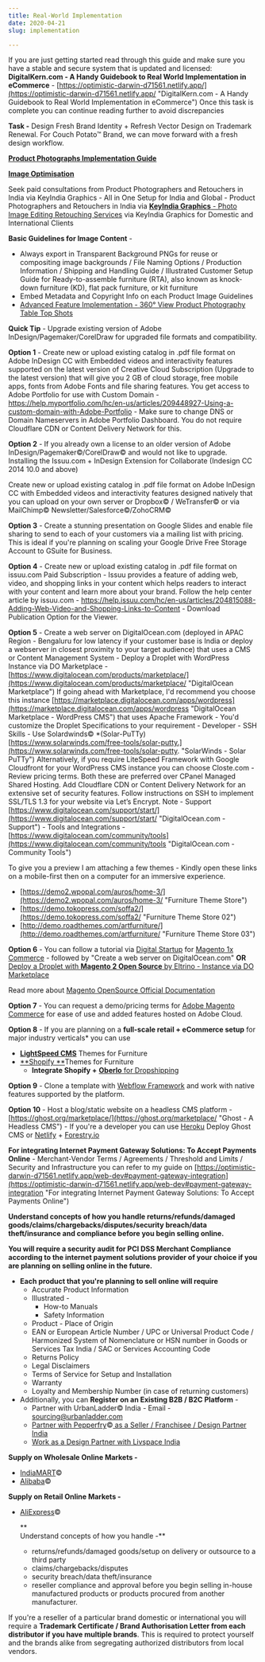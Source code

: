 ```yaml
---
title: Real-World Implementation
date: 2020-04-21
slug: implementation

---
```

If you are just getting started read through this guide and make sure you have a stable and secure system that is updated and licensed: **DigitalKern.com - A Handy Guidebook to Real World Implementation in eCommerce** - [https://optimistic-darwin-d71561.netlify.app/](https://optimistic-darwin-d71561.netlify.app/ "DigitalKern.com - A Handy Guidebook to Real World Implementation in eCommerce") Once this task is complete you can continue reading further to avoid discrepancies

**Task -** Design Fresh Brand Identity + Refresh Vector Design on Trademark Renewal. For Couch Potato™ Brand, we can move forward with a fresh design workflow.

[**Product Photographs Implementation Guide**](https://optimistic-darwin-d71561.netlify.app/software-gear-camera "Product Photographs Implementation Guide")

[**Image Optimisation**](https://optimistic-darwin-d71561.netlify.app/image-optimisation-softwares "Image Optimisation")

Seek paid consultations from Product Photographers and Retouchers in India via KeyIndia Graphics - All in One Setup for India and Global - Product Photographers and Retouchers in India via [**KeyIndia Graphics** - Photo Image Editing Retouching Services](http://www.keyindiagraphics.com/product_retouching.htm "KeyIndia Graphics - Photo Image Editing Retouching Services") via KeyIndia Graphics for Domestic and International Clients

**Basic Guidelines for Image Content** -

* Always export in Transparent Background PNGs for reuse or compositing image backgrounds / File Naming Options / Production Information / Shipping and Handling Guide / Illustrated Customer Setup Guide for Ready-to-assemble furniture (RTA), also known as knock-down furniture (KD), flat pack furniture, or kit furniture
* Embed Metadata and Copyright Info on each Product Image Guidelines
* [Advanced Feature Implementation - 360° View Product Photography Table Top Shots](https://optimistic-darwin-d71561.netlify.app/image-optimisation-softwares#360%C2%B0-view-product-photography-table-tops "Advanced Feature Implementation - 360° View Product Photography Table Top Shots")

**Quick Tip** - Upgrade existing version of Adobe InDesign/Pagemaker/CorelDraw for upgraded file formats and compatibility.

**Option 1** - Create new or upload existing catalog in .pdf file format on Adobe InDesign CC with Embedded videos and interactivity features supported on the latest version of Creative Cloud Subscription (Upgrade to the latest version) that will give you 2 GB of cloud storage, free mobile apps, fonts from Adobe Fonts and file sharing features. You get access to Adobe Portfolio for use with Custom Domain - https://help.myportfolio.com/hc/en-us/articles/209448927-Using-a-custom-domain-with-Adobe-Portfolio - Make sure to change DNS or Domain Nameservers in Adobe Portfolio Dashboard. You do not require Cloudflare CDN or Content Delivery Network for this.

**Option 2** - If you already own a license to an older version of Adobe InDesign/Pagemaker©/CorelDraw© and would not like to upgrade. Installing the Issuu.com + InDesign Extension for Collaborate (Indesign CC 2014 10.0 and above)

Create new or upload existing catalog in .pdf file format on Adobe InDesign CC with Embedded videos and interactivity features designed natively that you can upload on your own server or Dropbox© / WeTransfer© or via MailChimp© Newsletter/Salesforce©/ZohoCRM©

**Option 3** - Create a stunning presentation on Google Slides and enable file sharing to send to each of your customers via a mailing list with pricing. This is ideal if you're planning on scaling your Google Drive Free Storage Account to GSuite for Business.

**Option 4** - Create new or upload existing catalog in .pdf file format on issuu.com Paid Subscription - Issuu provides a feature of adding web, video, and shopping links in your content which helps readers to interact with your content and learn more about your brand. Follow the help center article by issuu.com - https://help.issuu.com/hc/en-us/articles/204815088-Adding-Web-Video-and-Shopping-Links-to-Content - Download Publication Option for the Viewer.

**Option 5** - Create a web server on DigitalOcean.com (deployed in APAC Region - Bengaluru for low latency if your customer base is India or deploy a webserver in closest proximity to your target audience) that uses a CMS or Content Management System - Deploy a Droplet with WordPress Instance via DO Marketplace - [https://www.digitalocean.com/products/marketplace/](https://www.digitalocean.com/products/marketplace/ "DigitalOcean Marketplace") If going ahead with Marketplace, I'd recommend you choose this instance [https://marketplace.digitalocean.com/apps/wordpress](https://marketplace.digitalocean.com/apps/wordpress "DigitalOcean Marketplace - WordPress CMS") that uses Apache Framework - You'd customize the Droplet Specifications to your requirement - Developer - SSH Skills - Use Solardwinds© *(Solar-PuTTy) [https://www.solarwinds.com/free-tools/solar-putty.](https://www.solarwinds.com/free-tools/solar-putty. "SolarWinds - Solar PuTTy") Alternatively, if you require LiteSpeed Framework with Google Cloudfront for your WordPress CMS instance you can choose Closte.com - Review pricing terms. Both these are preferred over CPanel Managed Shared Hosting. Add Cloudflare CDN or Content Delivery Network for an extensive set of security features. Follow instructions on SSH to implement SSL/TLS 1.3 for your website via Let’s Encrypt. Note - Support [https://www.digitalocean.com/support/start/](https://www.digitalocean.com/support/start/ "DigitalOcean.com - Support") - Tools and Integrations - [https://www.digitalocean.com/community/tools](https://www.digitalocean.com/community/tools "DigitalOcean.com - Community Tools")

To give you a preview I am attaching a few themes - Kindly open these links on a mobile-first then on a computer for an immersive experience.

* [https://demo2.wpopal.com/auros/home-3/](https://demo2.wpopal.com/auros/home-3/ "Furniture Theme Store")
* [https://demo.tokopress.com/soffa2/](https://demo.tokopress.com/soffa2/ "Furniture Theme Store 02")
* [http://demo.roadthemes.com/artfurniture/](http://demo.roadthemes.com/artfurniture/ "Furniture Theme Store 03")

**Option 6** - You can follow a tutorial via [Digital Startup](https://digitalstartup.co.uk/ "Digital Startup UK - Tutorials by Craig") for [Magento 1x Commerce](https://www.youtube.com/channel/UCacwUJ5gxGgBXkqea0j122A/playlists "Magento 1x Tutorial") -  followed by "Create a web server on DigitalOcean.com" **OR** [Deploy a Droplet with **Magento 2 Open Source** by Eltrino - Instance via DO Marketplace](https://marketplace.digitalocean.com/apps/magento-2-open-source-1 "Deploy a Droplet with Magento 2 Open Source by Eltrino - Instance via DO Marketplace")

Read more about [Magento OpenSource Official Documentation](https://magento.com/products/magento-open-source "Magento OpenSource Official Documentation")

**Option 7** - You can request a demo/pricing terms for [Adobe Magento Commerce](https://www.adobe.com/in/commerce/magento.html "Adobe Magento Commerce") for ease of use and added features hosted on Adobe Cloud.

**Option 8** - If you are planning on a **full-scale retail + eCommerce setup** for major industry verticals* you can use

* [**LightSpeed CMS**](https://themes.lightspeedhq.com/en/themes/ "LightSpeed CMS Themes for Furniture") Themes for Furniture
* [**Shopify **](https://themes.shopify.com/themes?sort_by=most_recent&industry%5B%5D=furniture "Shopify Themes for Furniture")Themes for Furniture
  * **Integrate Shopify +** [**Oberlo** for Dropshipping](https://www.oberlo.com/ "Oberlo for Dropshipping")

**Option 9** - Clone a template with [Webflow Framework](https://webflow.com/ "Webflow Framework") and work with native features supported by the platform.

**Option 10** - Host a blog/static website on a headless CMS platform - [https://ghost.org/marketplace/](https://ghost.org/marketplace/ "Ghost - A Headless CMS") - If you're a developer you can use [Heroku](https://www.heroku.com/ "Heroku - Cloud Application Platform") Deploy Ghost CMS or [Netlify](https://www.netlify.com/ "Netlify") + [Forestry.io](https://forestry.io/ "Forestry - Static CMS")

**For integrating Internet Payment Gateway Solutions: To Accept Payments Online** - Merchant-Vendor Terms / Agreements / Threshold and Limits / Security and Infrastructure you can refer to my guide on [https://optimistic-darwin-d71561.netlify.app/web-dev#payment-gateway-integration](https://optimistic-darwin-d71561.netlify.app/web-dev#payment-gateway-integration "For integrating Internet Payment Gateway Solutions: To Accept Payments Online")

**Understand concepts of how you handle returns/refunds/damaged goods/claims/chargebacks/disputes/security breach/data theft/insurance and compliance before you begin selling online.**

**You will require a security audit for PCI DSS Merchant Compliance according to the internet payment solutions provider of your choice if you are planning on selling online in the future.**

* **Each product that you're planning to sell online will require** 
  * Accurate Product Information
  * Illustrated - 
    * How-to Manuals
    * Safety Information
  * Product - Place of Origin
  * EAN or European Article Number / UPC or Universal Product Code / Harmonized System of Nomenclature or HSN number in Goods or Services Tax India / SAC or Services Accounting Code
  * Returns Policy
  * Legal Disclaimers
  * Terms of Service for Setup and Installation
  * Warranty
  * Loyalty and Membership Number (in case of returning customers)
* Additionally, you can **Register on an Existing B2B / B2C Platform** -
  * Partner with UrbanLadder© India - Email - [sourcing@urbanladder.com](mailto:sourcing@urbanladder.com)
  * [Partner with Pepperfry](https://www.pepperfry.com/partner-with-us.html "Partner with Pepperfry as a Seller / Franchisee / Design Partner India")©[ as a Seller / Franchisee / Design Partner India](https://www.pepperfry.com/partner-with-us.html "Partner with Pepperfry as a Seller / Franchisee / Design Partner India")
  * [Work as a Design Partner with Livspace India](https://www.livspace.com/designpartners "Work as a design partner with Livspace India")

**Supply on Wholesale Online Markets -** 

* [IndiaMART](https://www.indiamart.com/ "IndiaMART -  - Wholesale / Manufacturers / Bulk Buying and Selling Platform")©
* [Alibaba](https://www.alibaba.com/ "Alibaba.com - Wholesale / Manufacturers / Bulk Buying and Selling Platform")©

**Supply on Retail Online Markets -** 

* [AliExpress](https://www.aliexpress.com/ "AliExpress - Online Shopping for Retail Market")©

  **  
  Understand concepts of how you handle -**
  * returns/refunds/damaged goods/setup on delivery or outsource to a third party
  * claims/chargebacks/disputes
  * security breach/data theft/insurance
  * reseller compliance and approval before you begin selling in-house manufactured products or products procured from another manufacturer.

If you're a reseller of a particular brand domestic or international you will require a **Trademark Certificate / Brand Authorisation Letter from each distributor if you have multiple brands**. This is required to protect yourself and the brands alike from segregating authorized distributors from local vendors.